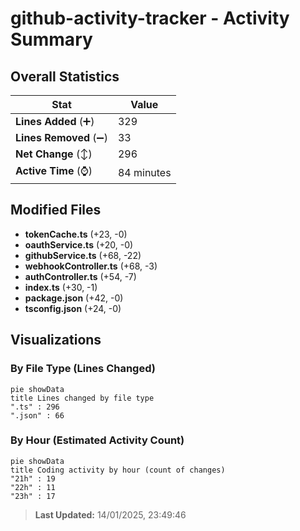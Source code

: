 # github-activity-tracker - Activity Summary 

## Overall Statistics

| Stat                   | Value                                                             |
| ---------------------- | ----------------------------------------------------------------- |
| **Lines Added** (➕)   | 329                                          |
| **Lines Removed** (➖) | 33                                        |
| **Net Change** (↕)    | 296                |
| **Active Time** (⌚)   | 84 minutes |


## Modified Files
- **tokenCache.ts** (+23, -0)
- **oauthService.ts** (+20, -0)
- **githubService.ts** (+68, -22)
- **webhookController.ts** (+68, -3)
- **authController.ts** (+54, -7)
- **index.ts** (+30, -1)
- **package.json** (+42, -0)
- **tsconfig.json** (+24, -0)

## Visualizations

### By File Type (Lines Changed)

```mermaid
pie showData
title Lines changed by file type
".ts" : 296
".json" : 66
```

### By Hour (Estimated Activity Count)

```mermaid
pie showData
title Coding activity by hour (count of changes)
"21h" : 19
"22h" : 11
"23h" : 17
```


> **Last Updated:** 14/01/2025, 23:49:46